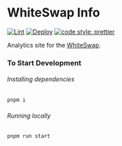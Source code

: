 # WhiteSwap Info

[![Lint](https://github.com/WhiteSwap/whiteswap-info/workflows/Lint/badge.svg)](https://github.com/WhiteSwap/whiteswap-info/actions?query=workflow%3ALint)
[![Deploy](https://github.com/WhiteSwap/whiteswap-info/workflows/Deploy/badge.svg)](https://github.com/WhiteSwap/whiteswap-info/actions?query=workflow%3ADeploy)
[![code style: prettier](https://img.shields.io/badge/code_style-prettier-ff69b4.svg?style=flat-square)](https://github.com/prettier/prettier)

Analytics site for the [WhiteSwap](https://app.ws.exchange).

### To Start Development

###### Installing dependencies

```bash
pnpm i
```

###### Running locally

```bash
pnpm run start
```
